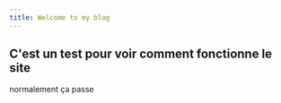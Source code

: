 ```yaml
---
title: Welcome to my blog
---
```

## C'est un test pour voir comment fonctionne le site
normalement ça passe


